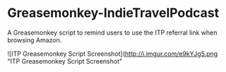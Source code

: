 Greasemonkey-IndieTravelPodcast
===============================

A Greasemonkey script to remind users to use the ITP referral link when browsing Amazon.

![ITP Greasemonkey Script Screenshot](http://i.imgur.com/e9kYJg5.png "ITP Greasemonkey Script Screenshot"